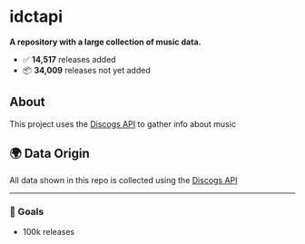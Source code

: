 # idctapi

**A repository with a large collection of music data.**

- ✅ **14,517** releases added  
- 📦 **34,009** releases not yet added

## About

This project uses the [Discogs API](https://www.discogs.com/developers/) to gather info about music

## 🌍 Data Origin

All data shown in this repo is collected using the [Discogs API](https://www.discogs.com/developers/)

---

### 🎯 Goals

- 100k releases
